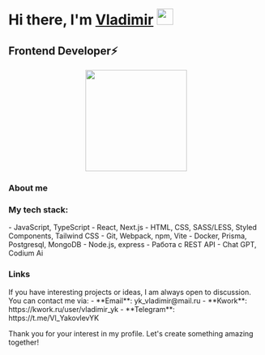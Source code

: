 <h1 align="start">Hi there, I'm <a href="" target="_blank">Vladimir</a> 
<img src="https://github.com/blackcater/blackcater/raw/main/images/Hi.gif" height="32"/></h1>
<h2 align="start">Frontend Developer⚡️</h3>
<div id="header" align="center">
  <img src="https://media.giphy.com/media/v1.Y2lkPTc5MGI3NjExaW52cDV5M2xxYzU4MWlreXF3YzcwcnRmMWFxeTBpamhnYzEweHFhciZlcD12MV9pbnRlcm5hbF9naWZfYnlfaWQmY3Q9Zw/3oEjHOUcNRKgpqTHiM/giphy.gif" width="200"/>
</div>

<h3>About me</h3>
<div>
  
</div>

<h3>My tech stack:</h3>
- JavaScript, TypeScript
- React, Next.js
- HTML, CSS, SASS/LESS, Styled Components, Tailwind CSS
- Git, Webpack, npm, Vite
- Docker, Prisma, Postgresql, MongoDB
- Node.js, express
- Работа с REST API
- Chat GPT, Codium Ai

<h3>Links</h3>
If you have interesting projects or ideas, I am always open to discussion. You can contact me via:
- **Email**: yk_vladimir@mail.ru
- **Kwork**: https://kwork.ru/user/vladimir_yk
- **Telegram**: https://t.me/Vl_YakovlevYK

Thank you for your interest in my profile. Let's create something amazing together!



